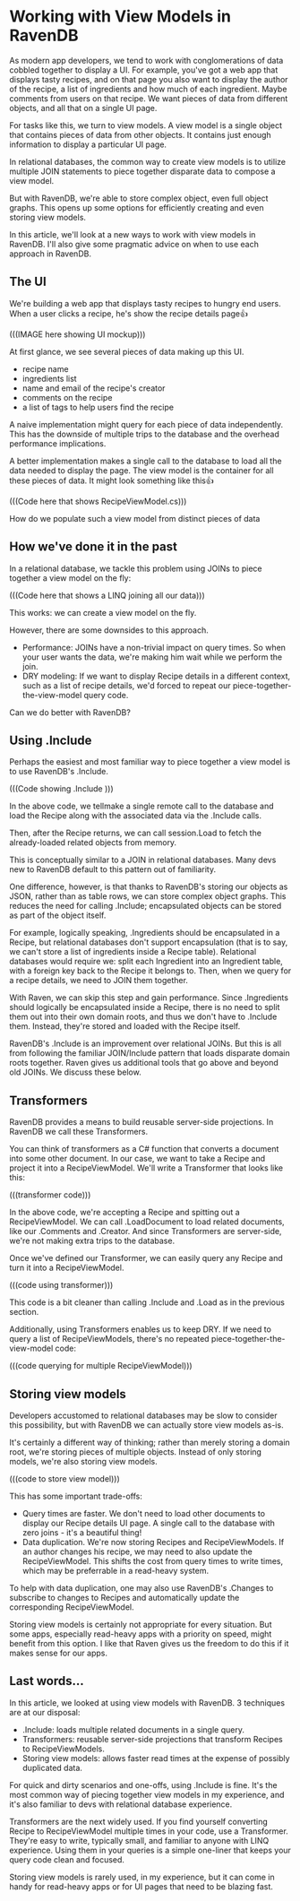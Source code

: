 ﻿# Working with View Models in RavenDB

As modern app developers, we tend to work with conglomerations of data cobbled together to display a UI. For example, you've got a web app that displays tasty recipes, and on that page you also want to display the author of the recipe, a list of ingredients and how much of each ingredient. Maybe comments from users on that recipe. We want pieces of data from different objects, and all that on a single UI page.

For tasks like this, we turn to view models. A view model is a single object that contains pieces of data from other objects. It contains just enough information to display a particular UI page.

In relational databases, the common way to create view models is to utilize multiple JOIN statements to piece together disparate data to compose a view model.

But with RavenDB, we're able to store complex object, even full object graphs. This opens up some options for efficiently creating and even storing view models.

In this article, we'll look at a new ways to work with view models in RavenDB. I'll also give some pragmatic advice on when to use each approach in RavenDB.

## The UI

We're building a web app that displays tasty recipes to hungry end users. When a user clicks a recipe, he's show the recipe details page:+1:

(((IMAGE here showing UI mockup)))

At first glance, we see several pieces of data making up this UI.

- recipe name
- ingredients list
- name and email of the recipe's creator
- comments on the recipe
- a list of tags to help users find the recipe

A naive implementation might query for each piece of data independently. This has the downside of multiple trips to the database and the overhead performance implications.

A better implementation makes a single call to the database to load all the data needed to display the page. The view model is the container for all these pieces of data. It might look something like this:+1:

(((Code here that shows RecipeViewModel.cs)))

How do we populate such a view model from distinct pieces of data

## How we've done it in the past

In a relational database, we tackle this problem using JOINs to piece together a view model on the fly:

(((Code here that shows a LINQ joining all our data)))

This works: we can create a view model on the fly.

However, there are some downsides to this approach.

- Performance: JOINs have a non-trivial impact on query times. So when your user wants the data, we're making him wait while we perform the join.
- DRY modeling: If we want to display Recipe details in a different context, such as a list of recipe details, we'd forced to repeat our piece-together-the-view-model query code.

Can we do better with RavenDB?

## Using .Include

Perhaps the easiest and most familiar way to piece together a view model is to use RavenDB's .Include.

(((Code showing .Include )))

In the above code, we tellmake a single remote call to the database and load the Recipe along with the associated data via the .Include calls.

Then, after the Recipe returns, we can call session.Load to fetch the already-loaded related objects from memory.

This is conceptually similar to a JOIN in relational databases. Many devs new to RavenDB default to this pattern out of familiarity.

One difference, however, is that thanks to RavenDB's storing our objects as JSON, rather than as table rows, we can store complex object graphs. This reduces the need for calling .Include; encapsulated objects can be stored as part of the object itself.

For example, logically speaking, .Ingredients should be encapsulated in a Recipe, but relational databases don't support encapsulation (that is to say, we can't store a list of ingredients inside a Recipe table). Relational databases would require we: split each Ingredient into an Ingredient table, with a foreign key back to the Recipe it belongs to. Then, when we query for a recipe details, we need to JOIN them together.

With Raven, we can skip this step and gain performance. Since .Ingredients should logically be encapsulated inside a Recipe, there is no need to split them out into their own domain roots, and thus we don't have to .Include them. Instead, they're stored and loaded with the Recipe itself.

RavenDB's .Include is an improvement over relational JOINs. But this is all from following the familiar JOIN/Include pattern that loads disparate domain roots together. Raven gives us additional tools that go above and beyond old JOINs. We discuss these below.

## Transformers

RavenDB provides a means to build reusable server-side projections. In RavenDB we call these Transformers.

You can think of transformers as a C# function that converts a document into some other document. In our case, we want to take a Recipe and project it into a RecipeViewModel. We'll write a Transformer that looks like this:

(((transformer code)))

In the above code, we're accepting a Recipe and spitting out a RecipeViewModel. We can call .LoadDocument to load related documents, like our .Comments and .Creator. And since Transformers are server-side, we're not making extra trips to the database.

Once we've defined our Transformer, we can easily query any Recipe and turn it into a RecipeViewModel.

(((code using transformer)))

This code is a bit cleaner than calling .Include and .Load as in the previous section.

Additionally, using Transformers enables us to keep DRY. If we need to query a list of RecipeViewModels, there's no repeated piece-together-the-view-model code:

(((code querying for multiple RecipeViewModel)))

## Storing view models

Developers accustomed to relational databases may be slow to consider this possibility, but with RavenDB we can actually store view models as-is.

It's certainly a different way of thinking; rather than merely storing a domain root, we're storing pieces of multiple objects. Instead of only storing models, we're also storing view models. 

(((code to store view model)))

This has some important trade-offs:

- Query times are faster. We don't need to load other documents to display our Recipe details UI page. A single call to the database with zero joins - it's a beautiful thing!
- Data duplication. We're now storing Recipes and RecipeViewModels. If an author changes his recipe, we may need to also update the RecipeViewModel. This shifts the cost from query times to write times, which may be preferrable in a read-heavy system.

To help with data duplication, one may also use RavenDB's .Changes to subscribe to changes to Recipes and automatically update the corresponding RecipeViewModel.

Storing view models is certainly not appropriate for every situation. But some apps, especially read-heavy apps with a priority on speed, might benefit from this option. I like that Raven gives us the freedom to do this if it makes sense for our apps.

## Last words...

In this article, we looked at using view models with RavenDB. 3 techniques are at our disposal:

- .Include: loads multiple related documents in a single query.
- Transformers: reusable server-side projections that transform Recipes to RecipeViewModels.
- Storing view models: allows faster read times at the expense of possibly duplicated data.

For quick and dirty scenarios and one-offs, using .Include is fine. It's the most common way of piecing together view models in my experience, and it's also familiar to devs with relational database experience.

Transformers are the next widely used. If you find yourself converting Recipe to RecipeViewModel multiple times in your code, use a Transformer. They're easy to write, typically small, and familiar to anyone with LINQ experience. Using them in your queries is a simple one-liner that keeps your query code clean and focused.

Storing view models is rarely used, in my experience, but it can come in handy for read-heavy apps or for UI pages that need to be blazing fast.